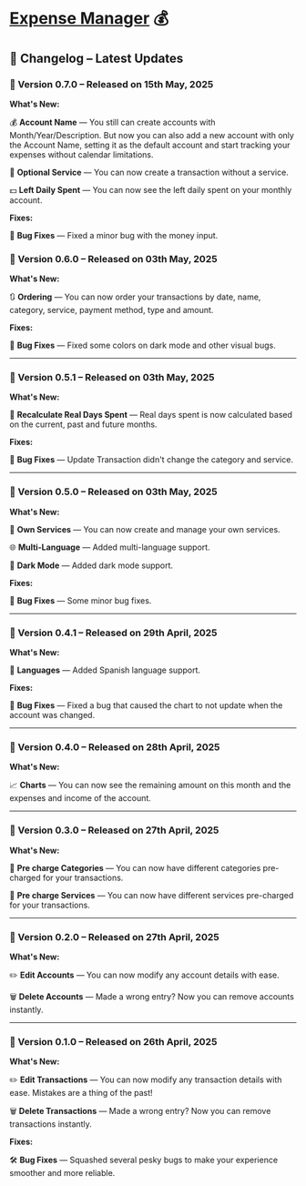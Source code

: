# [Expense Manager](https://xiza-expense-manager.vercel.app/) 💰

## 📝 Changelog – Latest Updates

### 🚀 Version 0.7.0 – Released on 15th May, 2025

**What's New:**

💰 **Account Name** — You still can create accounts with Month/Year/Description. But now you can also add a new account with only the Account Name, setting it as the default account and start tracking your expenses without calendar limitations.

👻 **Optional Service** — You can now create a transaction without a service.

💵 **Left Daily Spent** — You can now see the left daily spent on your monthly account.

**Fixes:**

🐛 **Bug Fixes** — Fixed a minor bug with the money input.

### 🚀 Version 0.6.0 – Released on 03th May, 2025

**What's New:**

🔃 **Ordering** — You can now order your transactions by date, name, category, service, payment method, type and amount.

**Fixes:**

🐛 **Bug Fixes** — Fixed some colors on dark mode and other visual bugs.

---

### 🚀 Version 0.5.1 – Released on 03th May, 2025

**What's New:**

🔢 **Recalculate Real Days Spent** — Real days spent is now calculated based on the current, past and future months.

**Fixes:**

🐛 **Bug Fixes** — Update Transaction didn't change the category and service.

---

### 🚀 Version 0.5.0 – Released on 03th May, 2025

**What's New:**

🧰 **Own Services** — You can now create and manage your own services.

🌐 **Multi-Language** — Added multi-language support.

🌙 **Dark Mode** — Added dark mode support.

**Fixes:**

🐛 **Bug Fixes** — Some minor bug fixes.

---

### 🚀 Version 0.4.1 – Released on 29th April, 2025

**What's New:**

🔡 **Languages** — Added Spanish language support.

**Fixes:**

🐛 **Bug Fixes** — Fixed a bug that caused the chart to not update when the account was changed.

---

### 🚀 Version 0.4.0 – Released on 28th April, 2025

**What's New:**

📈 **Charts** — You can now see the remaining amount on this month and the expenses and income of the account.

---

### 🚀 Version 0.3.0 – Released on 27th April, 2025

**What's New:**

🌱 **Pre charge Categories** — You can now have different categories pre-charged for your transactions.

🌱 **Pre charge Services** — You can now have different services pre-charged for your transactions.

---

### 🚀 Version 0.2.0 – Released on 27th April, 2025

**What's New:**

✏️ **Edit Accounts** — You can now modify any account details with ease.

🗑️ **Delete Accounts** — Made a wrong entry? Now you can remove accounts instantly.

---

### 🚀 Version 0.1.0 – Released on 26th April, 2025

**What's New:**

✏️ **Edit Transactions** — You can now modify any transaction details with ease. Mistakes are a thing of the past!

🗑️ **Delete Transactions** — Made a wrong entry? Now you can remove transactions instantly.

**Fixes:**

🛠️ **Bug Fixes** — Squashed several pesky bugs to make your experience smoother and more reliable.
